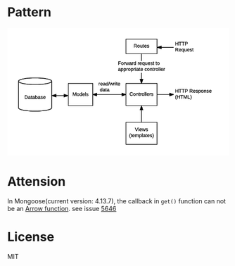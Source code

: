 # Pattern
![MVC](MVC_Express.png)

# Attension
In Mongoose(current version: 4.13.7), the callback in `get()` function can not be an [Arrow function](https://developer.mozilla.org/en-US/docs/Web/JavaScript/Reference/Functions/Arrow_functions#No_binding_of_arguments).
see issue [5646](https://github.com/Automattic/mongoose/issues/5646)

# License
MIT